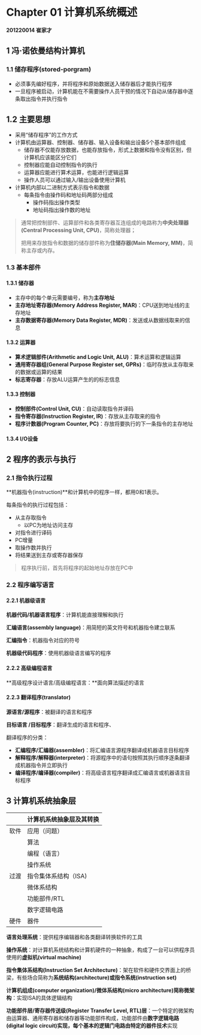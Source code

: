 # Chapter 01 计算机系统概述



**201220014 崔家才**



## 1 冯·诺依曼结构计算机

### 1.1 储存程序(stored-porgram)

- 必须事先编好程序，并将程序和原始数据送入储存器后才能执行程序
- 一旦程序被启动，计算机能在不需要操作人员干预的情况下自动从储存器中逐条取出指令并执行指令

## 1.2 主要思想

- 采用“储存程序”的工作方式
- 计算机由运算器、控制器、储存器、输入设备和输出设备5个基本部件组成
  - 储存器不仅能存放数据，也能存放指令，形式上数据和指令没有区别，但计算机应该能区分它们
  - 控制器应能自动控制指令的执行
  - 运算器应能进行算术运算，也能进行逻辑运算
  - 操作人员可以通过输入/输出设备使用计算机
- 计算机内部以二进制方式表示指令和数据
  - 每条指令由操作码和地址码两部分组成
    - 操作码指出操作类型
    - 地址码指出操作数的地址

> 通常把控制部件、运算部件和各类寄存器互连组成的电路称为**中央处理器(Central Processing Unit, CPU)**，简称处理器；
>
> 把用来存放指令和数据的储存部件称为**住储存器(Main Memory, MM)**，简称主存或内存。

### 1.3 基本部件

#### 1.3.1 储存器

- 主存中的每个单元需要编号，称为**主存地址**
- **主存地址寄存器(Memory Address Register, MAR)**：CPU送到地址线的主存地址
- **主存数据寄存器(Memory Data Register, MDR)**：发送或从数据线取来的信息

#### 1.3.2 运算器

- **算术逻辑部件(Arithmetic and Logic Unit, ALU)**：算术运算和逻辑运算
- **通用寄存器组(General Purpose Register set, GPRs)**：临时存放从主存取来的数据或运算的结果
- **标志寄存器**：存放ALU运算产生的的标志信息

#### 1.3.3 控制器

- **控制部件(Control Unit, CU)**：自动读取指令并译码
- **指令寄存器(Instruction Register, IR)**：存放从主存取来的指令
- **程序计数器(Program Counter, PC)**：存放将要执行的下一条指令的主存地址

#### 1.3.4 I/O设备



## 2 程序的表示与执行

### 2.1 指令执行过程

**机器指令(instruction)**和计算机中的程序一样，都用0和1表示。

每条指令的执行过程包括：

- 从主存取指令
  - 以PC为地址访问主存
- 对指令进行译码
- PC增量
- 取操作数并执行
- 将结果送到主存或寄存器保存

> 程序执行前，首先将程序的起始地址存放在PC中

### 2.2 程序编写语言

#### 2.2.1 机器级语言

**机器代码/机器语言程序**：计算机能直接理解和执行

**汇编语言(assembly language)**：用简短的英文符号和机器指令建立联系

**汇编指令**：机器指令对应的符号

**机器级代码程序**：使用机器级语言编写的程序

#### 2.2.2 高级编程语言

**高级程序设计语言/高级编程语言：**面向算法描述的语言

#### 2.2.3 翻译程序(translator)

**源语言/源程序**：被翻译的语言和程序

**目标语言 /目标程序**：翻译生成的语言和程序、

翻译程序的分类：

- **汇编程序/汇编器(assembler)**：将汇编语言源程序翻译成机器语言目标程序
- **解释程序/解释器(interpreter)**：将源程序中的语句按照其执行顺序逐条翻译成机器指令并立即执行
- **编译程序/编译器(compiler)**：将高级语言程序翻译成汇编语言或机器语言目标程序



## 3 计算机系统抽象层

|      | 计算机系统抽象层及其转换 |
| ---- | ------------------------ |
| 软件 | 应用（问题）             |
|      | 算法                     |
|      | 编程（语言）             |
|      | 操作系统                 |
| 过渡 | 指令集体系结构（ISA)     |
|      | 微体系结构               |
|      | 功能部件/RTL             |
|      | 数字逻辑电路             |
| 硬件 | 器件                     |

**语言处理系统**：提供程序编辑器和各类翻译转换软件的工具

**操作系统**：对计算机系统结构和计算机硬件的一种抽象，构成了一台可以供程序员使用的**虚拟机(virtual machine)**

**指令集体系结构(Instruction Set Architecture)**：架在软件和硬件交界面上的桥梁，有些场合简称为**系统结构(architecture)**或**指令系统(instruction set)**

**计算机组成(computer organization)/微体系结构(micro architecture)简称微架构**：实现ISA的具体逻辑结构

**功能部件层/寄存器传送级(Register Transfer Level, RTL)层**：一个特定的微架构由运算器、通用寄存器和储存器等功能部件构成，功能部件由**数字逻辑电路(digital logic circuit)**实现，每个基本的逻辑门电路由特定的**器件技术**实现



